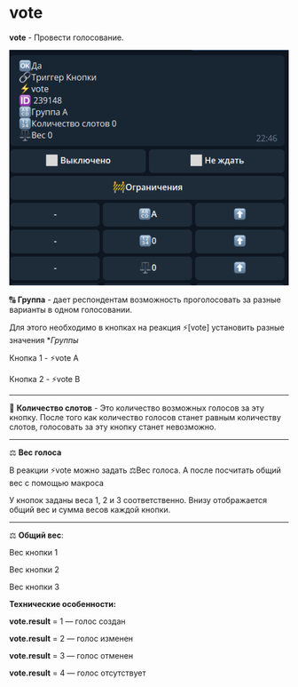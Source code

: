 # vote
**vote** - Провести голосование.

![](./1.png)



🔠  **Группа** - дает респондентам возможность проголосовать за разные варианты в одном голосовании.

Для этого необходимо в кнопках на реакция ⚡️[vote] установить разные значения **Группы*

Кнопка 1 - ⚡️vote A

Кнопка 2 - ⚡️vote B

---

🔢  **Количество слотов** - Это количество возможных голосов за эту кнопку. После того как количество голосов станет равным количеству слотов, голосовать за эту кнопку станет невозможно.

---

⚖️ **Вес голоса**

В реакции ⚡️vote можно задать ⚖️Вес голоса. А после посчитать общий вес с помощью макроса

У кнопок заданы веса 1, 2 и 3 соответственно. Внизу отображается общий вес и сумма весов каждой кнопки.

---

⚖️ **Общий вес**: 

Вес кнопки 1  

Вес кнопки 2  

Вес кнопки 3 


**Технические особенности:**

**vote.result** = 1 — голос создан

**vote.result** = 2 — голос изменен

**vote.result** = 3 — голос отменен

**vote.result** = 4 — голос отсутствует


